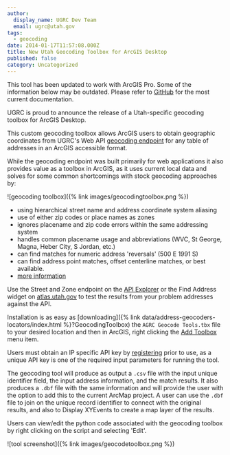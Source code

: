 ```yaml
---
author:
  display_name: UGRC Dev Team
  email: ugrc@utah.gov
tags:
  - geocoding
date: 2014-01-17T11:57:08.000Z
title: New Utah Geocoding Toolbox for ArcGIS Desktop
published: false
category: Uncategorized
---
```


This tool has been updated to work with ArcGIS Pro. Some of the information below may be outdated. Please refer to [GitHub](https://github.com/agrc/geocoding-toolbox) for the most current documentation.


UGRC is proud to announce the release of a Utah-specific geocoding toolbox for ArcGIS Desktop.

This custom geocoding toolbox allows ArcGIS users to obtain geographic coordinates from UGRC's Web API [geocoding endpoint](https://api.mapserv.utah.gov/#geocoding) for any table of addresses in an ArcGIS accessible format.

While the geocoding endpoint was built primarily for web applications it also provides value as a toolbox in ArcGIS, as it uses current local data and solves for some common shortcomings with stock geocoding approaches by:

![geocoding toolbox]({% link images/geocodingtoolbox.png %})

- using hierarchical street name and address coordinate system aliasing
- use of either zip codes or place names as zones
- ignores placename and zip code errors within the same addressing system
- handles common placename usage and abbreviations (WVC, St George, Magna, Heber City, S Jordan, etc.)
- can find matches for numeric address 'reversals' (500 E 1991 S)
- can find address point matches, offset centerline matches, or best available.
- [more information](/blog/2013-05-10-utah-statewide-address-geocoding-web-service-upgrade)

Use the Street and Zone endpoint on the [API Explorer](https://api.mapserv.utah.gov/#geocoding) or the Find Address widget on [atlas.utah.gov](https://atlas.utah.gov/) to test the results from your problem addresses against the API.

Installation is as easy as [downloading]({% link data/address-geocoders-locators/index.html %}?GeocodingToolbox) the `AGRC Geocode Tools.tbx` file to your desired location and then in ArcGIS, right clicking the [Add Toolbox](https://resources.arcgis.com/en/help/main/10.1/index.html#//003q0000001m000000) menu item.

Users must obtain an IP specific API key by [registering](https://developer.mapserv.utah.gov/AccountAccess) prior to use, as a unique API key is one of the required input parameters for running the tool.

The geocoding tool will produce as output a `.csv` file with the input unique identifier field, the input address information, and the match results. It also produces a `.dbf` file with the same information and will provide the user with the option to add this to the current ArcMap project. A user can use the `.dbf` file to join on the unique record identifier to connect with the original results, and also to Display XYEvents to create a map layer of the results.

Users can view/edit the python code associated with the geocoding toolbox by right clicking on the script and selecting 'Edit'.

![tool screenshot]({% link images/geocodetoolbox.png %})
